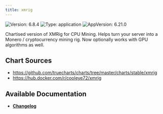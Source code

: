 ```yaml
---
title: xmrig
---
```


![Version: 6.8.4](https://img.shields.io/badge/Version-6.8.4-informational?style=flat-square) ![Type: application](https://img.shields.io/badge/Type-application-informational?style=flat-square) ![AppVersion: 6.21.0](https://img.shields.io/badge/AppVersion-6.21.0-informational?style=flat-square)

Chartised version of XMRig for CPU Mining. Helps turn your server into a Monero / cryptocurrency mining rig. Now optionally works with GPU algorithms as well.

## Chart Sources

- https://github.com/truecharts/charts/tree/master/charts/stable/xmrig
- https://hub.docker.com/r/cooleye72/xmrig

## Available Documentation

- [**Changelog**](./CHANGELOG.md)
